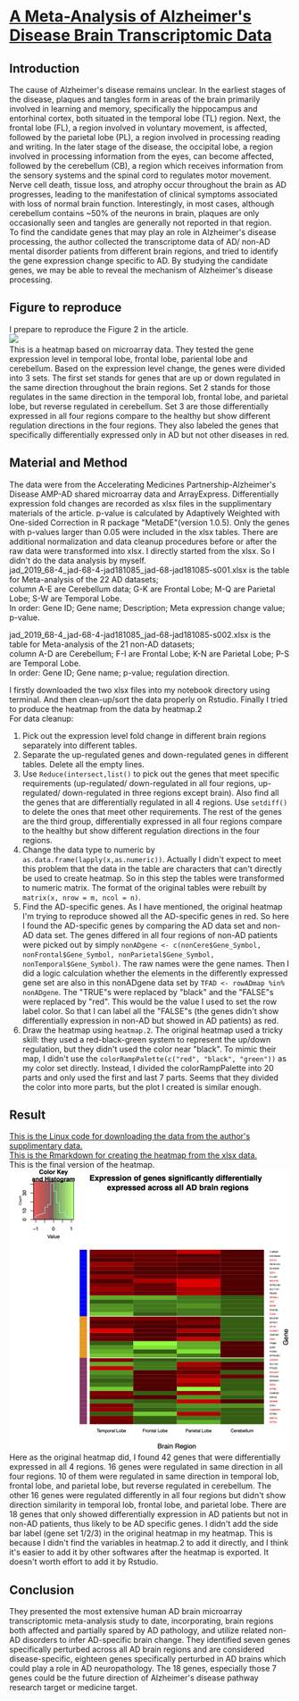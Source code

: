 # [A Meta-Analysis of Alzheimer's Disease Brain Transcriptomic Data](https://www.ncbi.nlm.nih.gov/pmc/articles/PMC6484273/)

##  Introduction
The cause of Alzheimer's disease remains unclear. In the earliest stages of the disease, plaques and tangles form in areas of the brain primarily involved in learning and memory, specifically the hippocampus and entorhinal cortex, both situated in the temporal lobe (TL) region. Next, the frontal lobe (FL), a region involved in voluntary movement, is affected, followed by the parietal lobe (PL), a region involved in processing reading and writing. In the later stage of the disease, the occipital lobe, a region involved in processing information from the eyes, can become affected, followed by the cerebellum (CB), a region which receives information from the sensory systems and the spinal cord to regulates motor movement. Nerve cell death, tissue loss, and atrophy occur throughout the brain as AD progresses, leading to the manifestation of clinical symptoms associated with loss of normal brain function. Interestingly, in most cases, although cerebellum contains ~50% of the neurons in brain, plaques are only occasionally seen and tangles are generally not reported in that region.  
To find the candidate genes that may play an role in Alzheimer's disease processing, the author collected the transcriptome data of AD/ non-AD mental disorder patients from different brain regions, and tried to identify the gene expression change specific to AD. By studying the candidate genes, we may be able to reveal the mechanism of Alzheimer's disease processing. 

## Figure to reproduce
I prepare to reproduce the Figure 2 in the article.  
![](https://www.ncbi.nlm.nih.gov/corecgi/tileshop/tileshop.fcgi?p=PMC3&id=544369&s=87&r=1&c=1)  
This is a heatmap based on microarray data. They tested the gene expression level in temporal lobe, frontal lobe, pariental lobe and cerebellum. Based on the expression level change, the genes were divided into 3 sets. The first set stands for genes that are up or down regulated in the same direction throughout the brain regions. Set 2 stands for those regulates in the same direction in the temporal lob, frontal lobe, and parietal lobe, but reverse regulated in cerebellum. Set 3 are those differentially expressed in all four regions compare to the healthy but show different regulation directions in the four regions. They also labeled the genes that specifically differentially expressed only in AD but not other diseases in red.

## Material and Method
The data were from the Accelerating Medicines Partnership-Alzheimer's Disease AMP-AD shared microarray data and ArrayExpress. Differentially expression fold changes are recorded as xlsx files in the supplimentary materials of the article. p-value is calculated by Adaptively Weighted with One-sided Correction in R package "MetaDE"(version 1.0.5). Only the genes with p-values larger than 0.05 were included in the xlsx tables. 
There are additional normalization and data cleanup procedures before or after the raw data were transformed into xlsx. I directly started from the xlsx. So I didn't do the data analysis by myself.  
jad_2019_68-4_jad-68-4-jad181085_jad-68-jad181085-s001.xlsx is the table for Meta-analysis of the 22 AD datasets;  
column A-E are Cerebellum data; G-K are Frontal Lobe; M-Q are Parietal Lobe; S-W are Temporal Lobe.  
In order: Gene ID; Gene name; Description; Meta expression change value; p-value.  

jad_2019_68-4_jad-68-4-jad181085_jad-68-jad181085-s002.xlsx is the table for Meta-analysis of the 21 non-AD datasets;  
column A-D are Cerebellum; F-I are Frontal Lobe; K-N are Parietal Lobe; P-S are Temporal Lobe.  
In order: Gene ID; Gene name; p-value; regulation direction.  

I firstly downloaded the two xlsx files into my notebook directory using terminal. And then clean-up/sort the data properly on Rstudio. Finally I tried to produce the heatmap from the data by heatmap.2  
For data cleanup:  
1. Pick out the expression level fold change in different brain regions separately into different tables.
2. Separate the up-regulated genes and down-regulated genes in different tables. Delete all the empty lines.
3. Use `Reduce(intersect,list()` to pick out the genes that meet specific requirements (up-regulated/ down-regulated in all four regions, up-regulated/ down-regulated in three regions except brain). Also find all the genes that are differentially regulated in all 4 regions. Use `setdiff()` to delete the ones that meet other requirements. The rest of the genes are the third group, differentially expressed in all four regions compare to the healthy but show different regulation directions in the four regions.
4. Change the data type to numeric by `as.data.frame(lapply(x,as.numeric))`. Actually I didn't expect to meet this problem that the data in the table are characters that can't directly be used to create heatmap. So in this step the tables were transformed to numeric matrix. The format of the original tables were rebuilt by `matrix(x, nrow = m, ncol = n)`. 
5. Find the AD-specific genes. As I have mentioned, the original heatmap I'm trying to reproduce showed all the AD-specific genes in red. So here I found the AD-specific genes by comparing the AD data set and non-AD data set. The genes differed in all four regions of non-AD patients were picked out by simply `nonADgene <- c(nonCere$Gene_Symbol, nonFrontal$Gene_Symbol, nonParietal$Gene_Symbol, nonTemporal$Gene_Symbol)`. The raw names were the gene names. Then I did a logic calculation whether the elements in the differently expressed gene set are also in this nonADgene data set by `TFAD <- rowADmap %in% nonADgene`. The "TRUE"s were replaced by "black" and the "FALSE"s were replaced by "red". This would be the value I used to set the row label color. So that I can label all the "FALSE"s (the genes didn't show differentially expression in non-AD but showed in AD patients) as red.
6. Draw the heatmap using `heatmap.2`. The original heatmap used a tricky skill: they used a red-black-green system to represent the up/down regulation, but they didn't used the color near "black". To mimic their map, I didn't use the `colorRampPalette(c("red", "black", "green"))` as my color set directly. Instead, I divided the colorRampPalette into 20 parts and only used the first and last 7 parts. Seems that they divided the color into more parts, but the plot I created is similar enough.

## Result  
[This is the Linux code for downloading the data from the author's supplimentary data.](https://raw.githubusercontent.com/Intro-Sci-Comp-UIowa/biol-4386-course-project-Shulin-Liu/main/Script/Downloading%20data.md)  
[This is the Rmarkdown for creating the heatmap from the xlsx data.](https://raw.githubusercontent.com/Intro-Sci-Comp-UIowa/biol-4386-course-project-Shulin-Liu/main/Script/Final%20project.Rmd)  
This is the final version of the heatmap.  
![](https://raw.githubusercontent.com/Intro-Sci-Comp-UIowa/biol-4386-course-project-Shulin-Liu/main/Output/AD_gene_expression_heatmap.png)  
Here as the original heatmap did, I found 42 genes that were differentially expressed in all 4 regions. 16 genes were regulated in same direction in all four regions. 10 of them were regulated in same direction in temporal lob, frontal lobe, and parietal lobe, but reverse regulated in cerebellum. The other 16 genes were regulated differently in all four regions but didn't show direction similarity in temporal lob, frontal lobe, and parietal lobe. There are 18 genes that only showed differentially expression in AD patients but not in non-AD patients, thus likely to be AD specific genes.
I didn't add the side bar label (gene set 1/2/3) in the original heatmap in my heatmap. This is because I didn't find the variables in heatmap.2 to add it directly, and I think it's easier to add it by other softwares after the heatmap is exported. It doesn't worth effort to add it by Rstudio.

## Conclusion
They presented the most extensive human AD brain microarray transcriptomic meta-analysis study to date, incorporating, brain regions both affected and partially spared by AD pathology, and utilize related non-AD disorders to infer AD-specific brain change. They identified seven genes specifically perturbed across all AD brain regions and are considered disease-specific, eighteen genes specifically perturbed in AD brains which could play a role in AD neuropathology. The 18 genes, especially those 7 genes could be the future direction of Alzheimer's disease pathway research target or medicine target.
